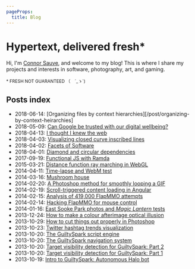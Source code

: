 ```yaml
---
pageProps:
  title: Blog
---
```


# Hypertext, delivered fresh*
Hi, I'm [Connor Sauve](/about), and welcome to my blog! This is where I share my projects and interests in software, photography, art, and gaming.

<small>* FRESH NOT GUARANTEED （　´_ゝ`)</small>

## Posts index

<nav>

* <time>2018-06-14:</time> [Organizing files by context hierarchies][/post/organizing-by-context-heirarchies]
* <time>2018-05-09:</time> [Can Google be trusted with our digital wellbeing?](/post/google-digital-wellbeing)
* <time>2018-04-13:</time> [I thought I knew the web](/post/i-thought-i-knew-the-web)
* <time>2018-04-03:</time> [Visualizing closed curve inscribed lines](/post/visualizing-closed-curve-inscribed-lines)
* <time>2018-04-02:</time> [Facets of Software](/post/facets-of-software)
* <time>2018-04-01:</time> [Diamond and circular dependencies](/post/diamond-and-circular-dependencies)
* <time>2017-09-19:</time> [Functional JS with Ramda](/post/functional-js-with-ramda)
* <time>2015-03-21:</time> [Distance function ray marching in WebGL](/post/distance-function-ray-marching-webgl)
* <time>2014-04-11:</time> [Time-lapse and WebM test](/post/time-lapse-and-webm-test)
* <time>2014-03-16:</time> [Mushroom house](/post/mushroom-house)
* <time>2014-02-20:</time> [A Photoshop method for smoothly looping a GIF](/post/photoshop-smoothly-looping-gif-tutorial)
* <time>2014-02-19:</time> [Scroll-triggered content loading in Angular](/post/loading-posts-as-you-scroll-to-them)
* <time>2014-02-15:</time> [Analysis of 419,000 FlapMMO attempts](/post/analysis-flapmmo-attempts)
* <time>2014-02-14:</time> [Hacking FlapMMO for mouse control](/post/hacking-flapmmo-mouse-control)
* <time>2014-01-16:</time> [East Sooke Park photos and _Magic Lantern_ tests](/post/east-sooke-park-photos-magic-lantern-tests)
* <time>2013-12-24:</time> [How to make a colour afterimage optical illusion](/post/colour-afterimage-optical-illusion-tutorial)
* <time>2013-10-29:</time> [How to cut things out properly in Photoshop](/post/cutting-things-out)
* <time>2013-10-23:</time> [Twitter hashtag trends visualization](/post/twitter-hashtag-trends-visualization)
* <time>2013-10-20:</time> [The GuiltySpark script engine](/post/guiltyspark-scripting)
* <time>2013-10-20:</time> [The GuiltySpark navigation system](/post/guiltyspark-navigation)
* <time>2013-10-20:</time> [Target visibility detection for GuiltySpark: Part 2](/post/guiltyspark-visibility-detection-part-2)
* <time>2013-10-20:</time> [Target visibility detection for GuiltySpark: Part 1](/post/guiltyspark-visibility-detection-part-1)
* <time>2013-10-19:</time> [Intro to GuiltySpark: Autonomous Halo bot](/post/guiltyspark)

</nav>

<div class="landing-background render-fs" data-fs-src="background.glsl"></div>